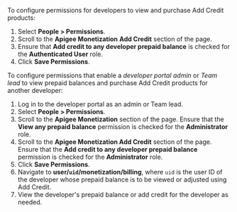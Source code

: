 To configure permissions for developers to view and purchase Add Credit products:

1. Select **People > Permissions**.
2. Scroll to the **Apigee Monetization** **Add Credit** section of the page.
3. Ensure that **Add credit to any developer prepaid balance** is checked for the **Authenticated User** role.
4. Click **Save Permissions**.

To configure permissions that enable a _developer portal admin_ or _Team lead_ to view prepaid balances and purchase Add Credit products for another developer:

1. Log in to the developer portal as an admin or Team lead.
2. Select **People > Permissions**.
3. Scroll to the **Apigee Monetization** section of the page. Ensure that the **View any prepaid balance** permission is checked for the **Administrator** role.
4. Scroll to the **Apigee Monetization Add Credit** section of the page. Ensure that the **Add credit to any developer prepaid balance** permission is checked for the **Administrator** role.
5. Click **Save Permissions**.
6. Navigate to **user/`uid`/monetization/billing**, where `uid` is the user ID of the developer whose prepaid balance is to be viewed or adjusted using Add Credit.
7. View the developer's prepaid balance or add credit for the developer as needed.